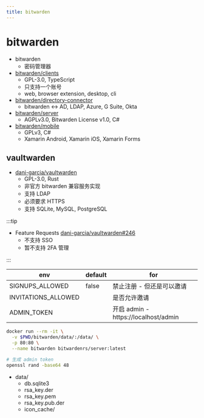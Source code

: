 ```yaml
---
title: bitwarden
---
```


# bitwarden

- bitwarden
  - 密码管理器
- [bitwarden/clients](https://github.com/bitwarden/clients)
  - GPL-3.0, TypeScript
  - 只支持一个账号
  - web, browser extension, desktop, cli
- [bitwarden/directory-connector](https://github.com/bitwarden/directory-connector)
  - bitwarden <-> AD, LDAP, Azure, G Suite, Okta
- [bitwarden/server](https://github.com/bitwarden/server)
  - AGPLv3.0, Bitwarden License v1.0, C#
- [bitwarden/mobile](https://github.com/bitwarden/mobile)
  - GPLv3, C#
  - Xamarin Android, Xamarin iOS, Xamarin Forms

## vaultwarden

- [dani-garcia/vaultwarden](https://github.com/dani-garcia/vaultwarden)
  - GPL-3.0, Rust
  - 非官方 bitwarden 兼容服务实现
  - 支持 LDAP
  - 必须要求 HTTPS
  - 支持 SQLite, MySQL, PostgreSQL

:::tip

- Feature Requests [dani-garcia/vaultwarden#246](https://github.com/dani-garcia/vaultwarden/issues/246)
  - 不支持 SSO
  - 暂不支持 2FA 管理

:::

| env                 | default | for                                  |
| ------------------- | ------- | ------------------------------------ |
| SIGNUPS_ALLOWED     | false   | 禁止注册 - 但还是可以邀请            |
| INVITATIONS_ALLOWED |         | 是否允许邀请                         |
| ADMIN_TOKEN         |         | 开启 admin - https://localhost/admin |

```bash
docker run --rm -it \
  -v $PWD/bitwarden/data/:/data/ \
  -p 80:80 \
  --name bitwarden bitwardenrs/server:latest

# 生成 admin token
openssl rand -base64 48
```

- data/
  - db.sqlite3
  - rsa_key.der
  - rsa_key.pem
  - rsa_key.pub.der
  - icon_cache/
